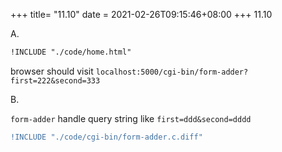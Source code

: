 +++
title= "11.10"
date = 2021-02-26T09:15:46+08:00
+++
11.10

A.

```html
!INCLUDE "./code/home.html"
```

browser should visit `localhost:5000/cgi-bin/form-adder?first=222&second=333`

B.

`form-adder` handle query string like `first=ddd&second=dddd`

```diff
!INCLUDE "./code/cgi-bin/form-adder.c.diff"
```


